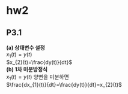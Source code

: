 # hw2
## P3.1
**(a) 상태변수 설정**  
$x_{1}(t)=y(t)$  
$x_{2}(t)=\frac{dy(t)}{dt}$  
**(b) 1차 미분방정식**  
$x_{1}(t)=y(t)$ 양변을 미분하면  
$\frac{dx_{1}(t)}{dt}=\frac{dy(t)}{dt}=x_{2}(t)$
